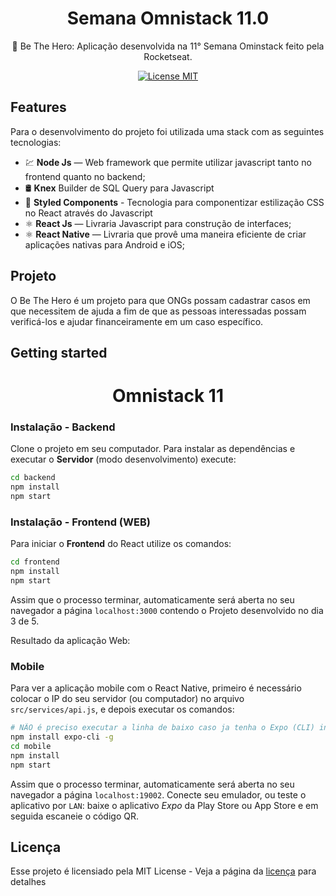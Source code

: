 <h1 align="center"> Semana Omnistack 11.0 </h1>

<p align="center"> 🚀 Be The Hero: Aplicação desenvolvida na 11° Semana Ominstack feito pela Rocketseat.</p>

<p align="center">
  <a href="https://opensource.org/licenses/MIT">
    <img src="https://img.shields.io/badge/License-MIT-blue.svg" alt="License MIT">
  </a>
</p>

## Features

Para o desenvolvimento do projeto foi utilizada uma stack com as seguintes tecnologias:

- 💹 **Node Js** — Web framework que permite utilizar javascript tanto no frontend quanto no backend;
- 🛢️ **Knex** Builder de SQL Query para Javascript
- 💅 **Styled Components** - Tecnologia para componentizar estilização CSS no React através do Javascript
- ⚛️ **React Js** — Livraria Javascript para construção de interfaces;
- ⚛️ **React Native** — Livraria que provê uma maneira eficiente de criar aplicações nativas para Android e iOS;

## Projeto

O Be The Hero é um projeto para que ONGs possam cadastrar casos em que necessitem de ajuda a fim de que as pessoas interessadas possam verificá-los e ajudar financeiramente em um caso específico.

## Getting started

<h1 align="center">Omnistack 11</h1>

### Instalação - Backend

Clone o projeto em seu computador. Para instalar as dependências e executar o **Servidor** (modo desenvolvimento) execute:

```bash
cd backend
npm install
npm start
```

### Instalação - Frontend (WEB)

Para iniciar o **Frontend** do React utilize os comandos:

```bash
cd frontend
npm install
npm start
```

Assim que o processo terminar, automaticamente será aberta no seu navegador a página `localhost:3000` contendo o Projeto desenvolvido no dia 3 de 5.

Resultado da aplicação Web:

### Mobile

Para ver a aplicação mobile com o React Native, primeiro é necessário colocar o IP do seu servidor (ou computador) no arquivo `src/services/api.js`, e depois executar os comandos:

```bash
# NÃO é preciso executar a linha de baixo caso ja tenha o Expo (CLI) instalado
npm install expo-cli -g
cd mobile
npm install
npm start
```

Assim que o processo terminar, automaticamente será aberta no seu navegador a página `localhost:19002`. Conecte seu emulador, ou teste o aplicativo por `LAN`: baixe o aplicativo _Expo_ da Play Store ou App Store e em seguida escaneie o código QR.

## Licença

Esse projeto é licensiado pela MIT License - Veja a página da [licença](https://opensource.org/licenses/MIT) para detalhes
